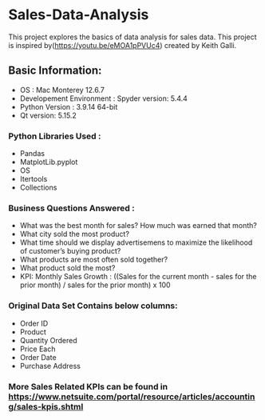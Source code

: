# Sales-Data-Analysis
This project explores the basics of data analysis for sales data. This project is inspired by(https://youtu.be/eMOA1pPVUc4) created by Keith Galli.

## Basic Information:
- OS : Mac Monterey 12.6.7
- Developement Environment : Spyder version: 5.4.4
- Python Version : 3.9.14 64-bit
- Qt version: 5.15.2

### Python Libraries Used :
- Pandas
- MatplotLib.pyplot
- OS
- Itertools
- Collections

### Business Questions Answered :
- What was the best month for sales? How much was earned that month?
- What city sold the most product?
- What time should we display advertisemens to maximize the likelihood of customer’s buying product?
- What products are most often sold together?
- What product sold the most?
- KPI: Monthly Sales Growth :
   ((Sales for the current month - sales for the prior month) / sales for the prior month) x 100

### Original Data Set Contains below columns:
- Order ID
- Product
- Quantity Ordered
- Price Each
- Order Date
- Purchase Address

### More Sales Related KPIs can be found in https://www.netsuite.com/portal/resource/articles/accounting/sales-kpis.shtml
